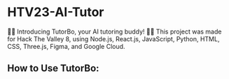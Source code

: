 # HTV23-AI-Tutor
🐰📗 Introducing TutorBo, your AI tutoring buddy! 📗🐰
This project was made for Hack The Valley 8, using Node.js, React.js, JavaScript, Python, HTML, CSS, Three.js, Figma, and Google Cloud.

## How to Use TutorBo:

##
